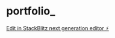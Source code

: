 # portfolio_

[Edit in StackBlitz next generation editor ⚡️](https://stackblitz.com/~/github.com/purushottamk3112/portfolio_)